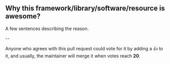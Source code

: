 ## Why this framework/library/software/resource is awesome?

A few sentences describing the reason.

--

Anyone who agrees with this pull request could vote for it by adding a :+1: to it, and usually, the maintainer will merge it when votes reach **20**.
